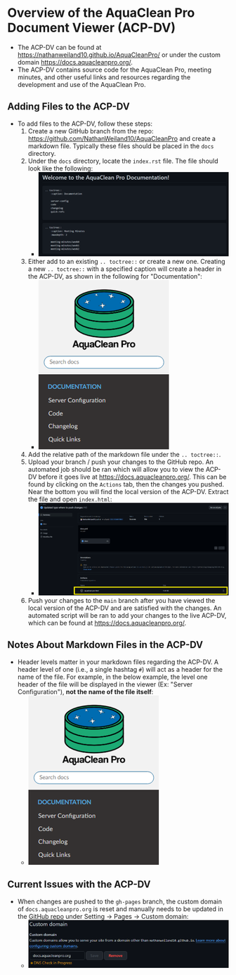# Overview of the AquaClean Pro Document Viewer (ACP-DV)
* The ACP-DV can be found at https://nathanweiland10.github.io/AquaCleanPro/ or under the custom domain https://docs.aquacleanpro.org/.
* The ACP-DV contains source code for the AquaClean Pro, meeting minutes, and other useful links and resources regarding the development and use of the AquaClean Pro.

## Adding Files to the ACP-DV
* To add files to the ACP-DV, follow these steps:
    1) Create a new GitHub branch from the repo: https://github.com/NathanWeiland10/AquaCleanPro and create a markdown file. Typically these files should be placed in the `docs` directory.
    2) Under the `docs` directory, locate the `index.rst` file. The file should look like the following:
        * ![index.rst File](rst.png)
    3) Either add to an existing `.. toctree::` or create a new one. Creating a new `.. toctree::` with a specified caption will create a header in the ACP-DV, as shown in the following for "Documentation":
        * ![Tree Header](tree-header.png)
    4) Add the relative path of the markdown file under the `.. toctree::`.
    5) Upload your branch / push your changes to the GitHub repo. An automated job should be ran which will allow you to view the ACP-DV before it goes live at https://docs.aquacleanpro.org/. This can be found by clicking on the `Actions` tab, then the changes you pushed. Near the bottom you will find the local version of the ACP-DV. Extract the file and open `index.html`:
        * ![Local View](local-view.png)
    6) Push your changes to the `main` branch after you have viewed the local version of the ACP-DV and are satisfied with the changes. An automated script will be ran to add your changes to the live ACP-DV, which can be found at https://docs.aquacleanpro.org/.

## Notes About Markdown Files in the ACP-DV
* Header levels matter in your markdown files regarding the ACP-DV. A header level of one (i.e., a single hashtag `#`) will act as a header for the name of the file. For example, in the below example, the level one header of the file will be displayed in the viewer (Ex: "Server Configuration"), **not the name of the file itself**:
    * ![Tree Header](tree-header.png)

## Current Issues with the ACP-DV
* When changes are pushed to the `gh-pages` branch, the custom domain of `docs.aquacleanpro.org` is reset and manually needs to be updated in the [GitHub repo](https://github.com/NathanWeiland10/AquaCleanPro) under Setting -> Pages -> Custom domain:
    * ![Custom Domain](custom-domain.png)